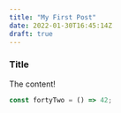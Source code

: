 ```yaml
---
title: "My First Post"
date: 2022-01-30T16:45:14Z
draft: true
---
```


### Title

The content!

```js
const fortyTwo = () => 42;
```
